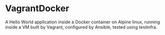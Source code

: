 # VagrantDocker
A Hello World application inside a Docker container on Alpine linux, running inside a VM built by Vagrant, configured by Ansible, tested using testinfra.
